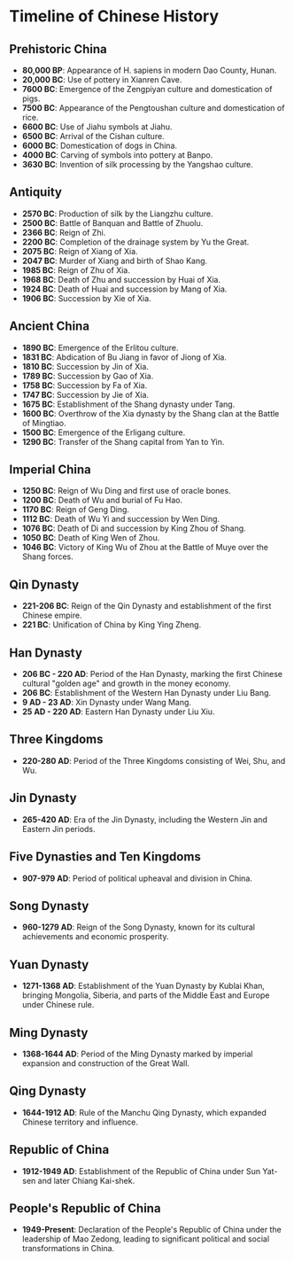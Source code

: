 # Timeline of Chinese History

## Prehistoric China
- **80,000 BP**: Appearance of H. sapiens in modern Dao County, Hunan.
- **20,000 BC**: Use of pottery in Xianren Cave.
- **7600 BC**: Emergence of the Zengpiyan culture and domestication of pigs.
- **7500 BC**: Appearance of the Pengtoushan culture and domestication of rice.
- **6600 BC**: Use of Jiahu symbols at Jiahu.
- **6500 BC**: Arrival of the Cishan culture.
- **6000 BC**: Domestication of dogs in China.
- **4000 BC**: Carving of symbols into pottery at Banpo.
- **3630 BC**: Invention of silk processing by the Yangshao culture.

## Antiquity
- **2570 BC**: Production of silk by the Liangzhu culture.
- **2500 BC**: Battle of Banquan and Battle of Zhuolu.
- **2366 BC**: Reign of Zhi.
- **2200 BC**: Completion of the drainage system by Yu the Great.
- **2075 BC**: Reign of Xiang of Xia.
- **2047 BC**: Murder of Xiang and birth of Shao Kang.
- **1985 BC**: Reign of Zhu of Xia.
- **1968 BC**: Death of Zhu and succession by Huai of Xia.
- **1924 BC**: Death of Huai and succession by Mang of Xia.
- **1906 BC**: Succession by Xie of Xia.

## Ancient China
- **1890 BC**: Emergence of the Erlitou culture.
- **1831 BC**: Abdication of Bu Jiang in favor of Jiong of Xia.
- **1810 BC**: Succession by Jin of Xia.
- **1789 BC**: Succession by Gao of Xia.
- **1758 BC**: Succession by Fa of Xia.
- **1747 BC**: Succession by Jie of Xia.
- **1675 BC**: Establishment of the Shang dynasty under Tang.
- **1600 BC**: Overthrow of the Xia dynasty by the Shang clan at the Battle of Mingtiao.
- **1500 BC**: Emergence of the Erligang culture.
- **1290 BC**: Transfer of the Shang capital from Yan to Yin.

## Imperial China
- **1250 BC**: Reign of Wu Ding and first use of oracle bones.
- **1200 BC**: Death of Wu and burial of Fu Hao.
- **1170 BC**: Reign of Geng Ding.
- **1112 BC**: Death of Wu Yi and succession by Wen Ding.
- **1076 BC**: Death of Di and succession by King Zhou of Shang.
- **1050 BC**: Death of King Wen of Zhou.
- **1046 BC**: Victory of King Wu of Zhou at the Battle of Muye over the Shang forces.

## Qin Dynasty
- **221-206 BC**: Reign of the Qin Dynasty and establishment of the first Chinese empire.
- **221 BC**: Unification of China by King Ying Zheng.

## Han Dynasty
- **206 BC - 220 AD**: Period of the Han Dynasty, marking the first Chinese cultural "golden age" and growth in the money economy.
- **206 BC**: Establishment of the Western Han Dynasty under Liu Bang.
- **9 AD - 23 AD**: Xin Dynasty under Wang Mang.
- **25 AD - 220 AD**: Eastern Han Dynasty under Liu Xiu.

## Three Kingdoms
- **220-280 AD**: Period of the Three Kingdoms consisting of Wei, Shu, and Wu.

## Jin Dynasty
- **265-420 AD**: Era of the Jin Dynasty, including the Western Jin and Eastern Jin periods.

## Five Dynasties and Ten Kingdoms
- **907-979 AD**: Period of political upheaval and division in China.

## Song Dynasty
- **960-1279 AD**: Reign of the Song Dynasty, known for its cultural achievements and economic prosperity.

## Yuan Dynasty
- **1271-1368 AD**: Establishment of the Yuan Dynasty by Kublai Khan, bringing Mongolia, Siberia, and parts of the Middle East and Europe under Chinese rule.

## Ming Dynasty
- **1368-1644 AD**: Period of the Ming Dynasty marked by imperial expansion and construction of the Great Wall.

## Qing Dynasty
- **1644-1912 AD**: Rule of the Manchu Qing Dynasty, which expanded Chinese territory and influence.

## Republic of China
- **1912-1949 AD**: Establishment of the Republic of China under Sun Yat-sen and later Chiang Kai-shek.

## People's Republic of China
- **1949-Present**: Declaration of the People's Republic of China under the leadership of Mao Zedong, leading to significant political and social transformations in China.